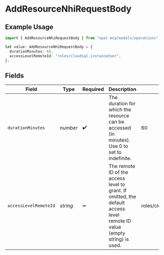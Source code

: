 # AddResourceNhiRequestBody

## Example Usage

```typescript
import { AddResourceNhiRequestBody } from "opal-mcp/models/operations";

let value: AddResourceNhiRequestBody = {
  durationMinutes: 60,
  accessLevelRemoteId: "roles/cloudsql.instanceUser",
};
```

## Fields

| Field                                                                                                                    | Type                                                                                                                     | Required                                                                                                                 | Description                                                                                                              | Example                                                                                                                  |
| ------------------------------------------------------------------------------------------------------------------------ | ------------------------------------------------------------------------------------------------------------------------ | ------------------------------------------------------------------------------------------------------------------------ | ------------------------------------------------------------------------------------------------------------------------ | ------------------------------------------------------------------------------------------------------------------------ |
| `durationMinutes`                                                                                                        | *number*                                                                                                                 | :heavy_check_mark:                                                                                                       | The duration for which the resource can be accessed (in minutes). Use 0 to set to indefinite.                            | 60                                                                                                                       |
| `accessLevelRemoteId`                                                                                                    | *string*                                                                                                                 | :heavy_minus_sign:                                                                                                       | The remote ID of the access level to grant. If omitted, the default access level remote ID value (empty string) is used. | roles/cloudsql.instanceUser                                                                                              |